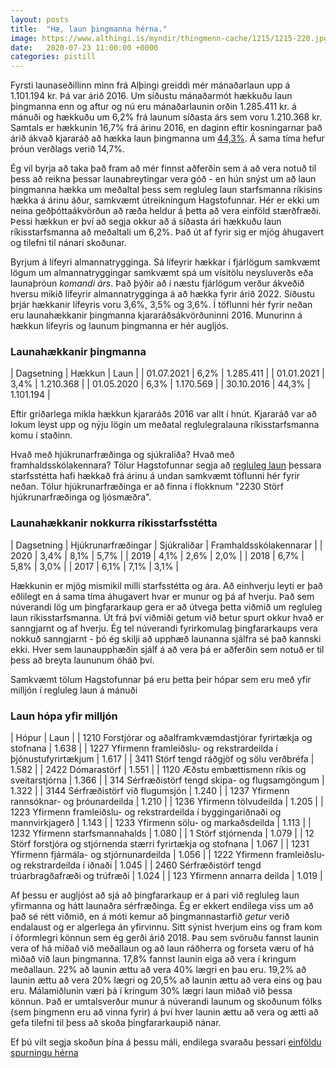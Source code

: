 ```yaml
---
layout: posts
title:  "Hæ, laun þingmanna hérna."
image: https://www.althingi.is/myndir/thingmenn-cache/1215/1215-220.jpg
date:   2020-07-23 11:00:00 +0000
categories: pistill
---
```

Fyrsti launaseðillinn minn frá Alþingi greiddi mér mánaðarlaun upp á 1.101.194 kr. Þá var árið 2016. Um síðustu mánaðarmót hækkuðu laun þingmanna enn og aftur og nú eru mánaðarlaunin orðin 1.285.411 kr. á mánuði og hækkuðu um 6,2% frá launum síðasta árs sem voru 1.210.368 kr. Samtals er hækkunin 16,7% frá árinu 2016, en daginn eftir kosningarnar það árið ákvað kjararáð að hækka laun þingmanna um [44,3%](https://kjarninn.is/frettir/2020-04-08-laun-thingmanna-og-radherra-haekkudu-um-63-prosent/). Á sama tíma hefur þróun verðlags verið 14,7%. 

Ég vil byrja að taka það fram að mér finnst aðferðin sem á að vera notuð til þess að reikna þessar launabreytingar vera góð - en hún snýst um að laun þingmanna hækka um meðaltal þess sem regluleg laun starfsmanna ríkisins hækka á árinu áður, samkvæmt útreikningum Hagstofunnar. Hér er ekki um neina geðþóttaákvörðun að ræða heldur á þetta að vera einföld stærðfræði. Þessi hækkun er því að segja okkur að á síðasta ári hækkuðu laun ríkisstarfsmanna að meðaltali um 6,2%. Það út af fyrir sig er mjög áhugavert og tilefni til nánari skoðunar.

Byrjum á lífeyri almannatrygginga. Sá lífeyrir hækkar í fjárlögum samkvæmt lögum um almannatryggingar samkvæmt spá um vísitölu neysluverðs eða launaþróun _komandi árs_. Það þýðir að í næstu fjárlögum verður ákveðið hversu mikið lífeyrir almannatrygginga á að hækka fyrir árið 2022. Síðustu þrjár hækkanir lífeyris voru 3,6%, 3,5% og 3,6%. Í töflunni hér fyrir neðan eru launahækkanir þingmanna kjararáðsákvörðuninni 2016. Munurinn á hækkun lífeyris og launum þingmanna er hér augljós.

### Launahækkanir þingmanna

| Dagsetning | Hækkun | Laun |
| 01.07.2021 | 6,2% | 1.285.411	|
| 01.01.2021 | 3,4% | 1.210.368 |
| 01.05.2020 | 6,3% | 1.170.569 |
| 30.10.2016 | 44,3% | 1.101.194 |

Eftir gríðarlega mikla hækkun kjararáðs 2016 var allt í hnút. Kjararáð var að lokum leyst upp og nýju lögin um meðatal reglulegralauna ríkisstarfsmanna komu í staðinn. 

Hvað með hjúkrunarfræðinga og sjúkraliða? Hvað með framhaldsskólakennara? Tölur Hagstofunnar segja að [regluleg laun](https://px.hagstofa.is/pxis/pxweb/is/Samfelag/Samfelag__launogtekjur__1_laun__1_laun/VIN02001.px) þessara starfsstétta hafi hækkað frá árinu á undan samkvæmt töflunni hér fyrir neðan. Tölur hjúkrunarfræðinga er að finna í flokknum "2230 Störf hjúkrunarfræðinga og ljósmæðra".

### Launahækkanir nokkurra ríkisstarfsstétta

| Dagsetning | Hjúkrunarfræðingar | Sjúkraliðar | Framhaldsskólakennarar |
| 2020 | 3,4% | 8,1% | 5,7% |
| 2019 | 4,1% | 2,6% | 2,0% |
| 2018 | 6,7% | 5,8% | 3,0% |
| 2017 | 6,1% | 7,1% | 3,1% |

Hækkunin er mjög mismikil milli starfsstétta og ára. Að einhverju leyti er það eðlilegt en á sama tíma áhugavert hvar er munur og þá af hverju. Það sem núverandi lög um þingfararkaup gera er að útvega þetta viðmið um regluleg laun ríkisstarfsmanna. Út frá því viðmiði getum við betur spurt okkur hvað er sanngjarnt og af hverju. Ég tel núverandi fyrirkomulag þingfararkaups vera nokkuð sanngjarnt - þó ég skilji að upphæð launanna sjálfra sé það kannski ekki. Hver sem launaupphæðin sjálf á að vera þá er aðferðin sem notuð er til þess að breyta laununum óháð því. 

Samkvæmt tölum Hagstofunnar þá eru þetta þeir hópar sem eru  með yfir milljón í regluleg laun á mánuði

### Laun hópa yfir milljón

| Hópur | Laun |
| 1210  Forstjórar og aðalframkvæmdastjórar fyrirtækja og stofnana |	1.638 |
| 1227  Yfirmenn framleiðslu- og rekstrardeilda í þjónustufyrirtækjum |	1.617 |
| 3411  Störf tengd ráðgjöf og sölu verðbréfa |	1.582 |
| 2422  Dómarastörf |	1.551 |
| 1120  Æðstu embættismenn ríkis og sveitarstjórna |	1.366 |
| 314  Sérfræðistörf tengd skipa- og flugsamgöngum |	1.322 |
| 3144  Sérfræðistörf við flugumsjón |	1.240 |
| 1237  Yfirmenn rannsóknar- og þróunardeilda |	1.210 |
| 1236  Yfirmenn tölvudeilda |	1.205 |
| 1223  Yfirmenn framleiðslu- og rekstrardeilda í byggingariðnaði og mannvirkjagerð |	1.143 |
| 1233  Yfirmenn sölu- og markaðsdeilda |	1.113 |
| 1232  Yfirmenn starfsmannahalds |	1.080 |
| 1  Störf stjórnenda |	1.079 |
| 12  Störf forstjóra og stjórnenda stærri fyrirtækja og stofnana |	1.067 |
| 1231  Yfirmenn fjármála- og stjórnunardeilda |	1.056 |
| 1222  Yfirmenn framleiðslu- og rekstrardeilda í iðnaði |	1.045 |
| 2460  Sérfræðistörf tengd trúarbragðafræði og trúfræði |	1.024 |
| 123  Yfirmenn annarra deilda |	1.019 |

Af þessu er augljóst að sjá að þingfararkaup er á pari við regluleg laun yfirmanna og hátt launaðra sérfræðinga. Ég er ekkert endilega viss um að það sé rétt viðmið, en á móti kemur að þingmannastarfið _getur_ verið endalaust og er algerlega án yfirvinnu. Sitt sýnist hverjum eins og fram kom í óformlegri könnun sem ég gerði árið 2018. Þau sem svöruðu fannst launin vera of há miðað við meðallaun og að laun ráðherra og forseta væru of há miðað við laun þingmanna. 17,8% fannst launin eiga að vera í kringum meðallaun. 22% að launin ættu að vera 40% lægri en þau eru. 19,2% að launin ættu að vera 20% lægri og 20,5% að launin ættu að vera eins og þau eru. Málamiðlunin væri þá í kringum 30% lægri laun miðað við þessa könnun. Það er umtalsverður munur á núverandi launum og skoðunum fólks (sem þingmenn eru að vinna fyrir) á því hver launin ættu að vera og ætti að gefa tilefni til þess að skoða þingfararkaupið nánar. 

Ef þú vilt segja skoðun þína á þessu máli, endilega svaraðu þessari [einföldu spurningu hérna](https://forms.gle/jLVMnsWrw9bHKCgR9)
